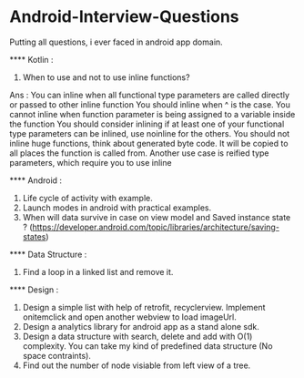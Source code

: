 # Android-Interview-Questions

Putting all questions, i ever faced in android app domain.

**** Kotlin :
1. When to use and not to use inline functions?

Ans : 
You can inline when all functional type parameters are called directly or passed to other inline function
You should inline when ^ is the case.
You cannot inline when function parameter is being assigned to a variable inside the function
You should consider inlining if at least one of your functional type parameters can be inlined, use noinline for the others.
You should not inline huge functions, think about generated byte code. It will be copied to all places the function is called from.
Another use case is reified type parameters, which require you to use inline


**** Android :
1. Life cycle of activity with example.
2. Launch modes in android with practical examples.
3. When will data survive in case on view model and Saved instance state ? (https://developer.android.com/topic/libraries/architecture/saving-states)

**** Data Structure :
1. Find a loop in a linked list and remove it.

**** Design :
1. Design a simple list with help of retrofit, recyclerview. Implement onitemclick and open another webview to load imageUrl.
2. Design a analytics library for android app as a stand alone sdk.
3. Design a data structure with search, delete and add with O(1) complexity. You can take my kind of predefined data structure (No space contraints).
4. Find out the number of node visiable from left view of a tree.
